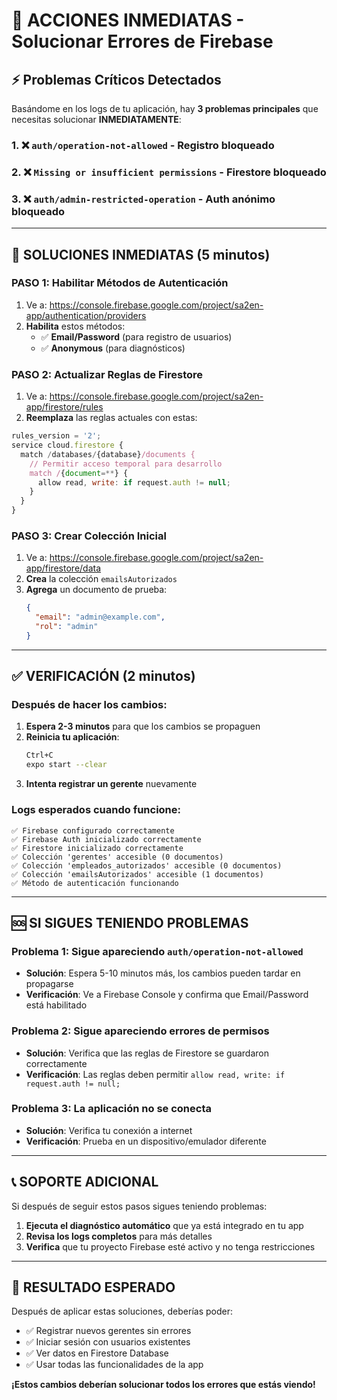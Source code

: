 # 🚨 ACCIONES INMEDIATAS - Solucionar Errores de Firebase

## ⚡ Problemas Críticos Detectados

Basándome en los logs de tu aplicación, hay **3 problemas principales** que necesitas solucionar **INMEDIATAMENTE**:

### 1. ❌ `auth/operation-not-allowed` - Registro bloqueado
### 2. ❌ `Missing or insufficient permissions` - Firestore bloqueado  
### 3. ❌ `auth/admin-restricted-operation` - Auth anónimo bloqueado

---

## 🔧 SOLUCIONES INMEDIATAS (5 minutos)

### **PASO 1: Habilitar Métodos de Autenticación**
1. Ve a: https://console.firebase.google.com/project/sa2en-app/authentication/providers
2. **Habilita** estos métodos:
   - ✅ **Email/Password** (para registro de usuarios)
   - ✅ **Anonymous** (para diagnósticos)

### **PASO 2: Actualizar Reglas de Firestore**
1. Ve a: https://console.firebase.google.com/project/sa2en-app/firestore/rules
2. **Reemplaza** las reglas actuales con estas:

```javascript
rules_version = '2';
service cloud.firestore {
  match /databases/{database}/documents {
    // Permitir acceso temporal para desarrollo
    match /{document=**} {
      allow read, write: if request.auth != null;
    }
  }
}
```

### **PASO 3: Crear Colección Inicial**
1. Ve a: https://console.firebase.google.com/project/sa2en-app/firestore/data
2. **Crea** la colección `emailsAutorizados`
3. **Agrega** un documento de prueba:
   ```json
   {
     "email": "admin@example.com",
     "rol": "admin"
   }
   ```

---

## ✅ VERIFICACIÓN (2 minutos)

### **Después de hacer los cambios:**
1. **Espera 2-3 minutos** para que los cambios se propaguen
2. **Reinicia tu aplicación**:
   ```bash
   Ctrl+C
   expo start --clear
   ```
3. **Intenta registrar un gerente** nuevamente

### **Logs esperados cuando funcione:**
```
✅ Firebase configurado correctamente
✅ Firebase Auth inicializado correctamente  
✅ Firestore inicializado correctamente
✅ Colección 'gerentes' accesible (0 documentos)
✅ Colección 'empleados_autorizados' accesible (0 documentos)
✅ Colección 'emailsAutorizados' accesible (1 documentos)
✅ Método de autenticación funcionando
```

---

## 🆘 SI SIGUES TENIENDO PROBLEMAS

### **Problema 1: Sigue apareciendo `auth/operation-not-allowed`**
- **Solución**: Espera 5-10 minutos más, los cambios pueden tardar en propagarse
- **Verificación**: Ve a Firebase Console y confirma que Email/Password está habilitado

### **Problema 2: Sigue apareciendo errores de permisos**
- **Solución**: Verifica que las reglas de Firestore se guardaron correctamente
- **Verificación**: Las reglas deben permitir `allow read, write: if request.auth != null;`

### **Problema 3: La aplicación no se conecta**
- **Solución**: Verifica tu conexión a internet
- **Verificación**: Prueba en un dispositivo/emulador diferente

---

## 📞 SOPORTE ADICIONAL

Si después de seguir estos pasos sigues teniendo problemas:

1. **Ejecuta el diagnóstico automático** que ya está integrado en tu app
2. **Revisa los logs completos** para más detalles
3. **Verifica** que tu proyecto Firebase esté activo y no tenga restricciones

---

## 🎯 RESULTADO ESPERADO

Después de aplicar estas soluciones, deberías poder:
- ✅ Registrar nuevos gerentes sin errores
- ✅ Iniciar sesión con usuarios existentes
- ✅ Ver datos en Firestore Database
- ✅ Usar todas las funcionalidades de la app

**¡Estos cambios deberían solucionar todos los errores que estás viendo!** 